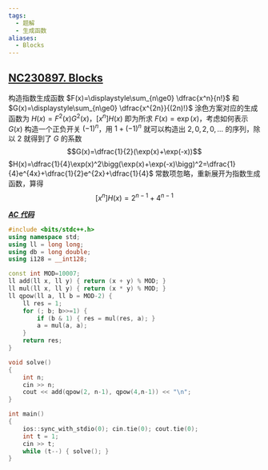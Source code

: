 ```yaml
---
tags:
  - 题解
  - 生成函数
aliases:
  - Blocks
---
```

## [NC230897. Blocks](https://ac.nowcoder.com/acm/problem/230897)

构造指数生成函数 $F(x)=\displaystyle\sum_{n\ge0} \dfrac{x^n}{n!}$ 和 $G(x)=\displaystyle\sum_{n\ge0} \dfrac{x^{2n}}{(2n)!}$
涂色方案对应的生成函数为 $H(x)=F^2(x)G^2(x)$，$[x^n]H(x)$ 即为所求
$F(x)=\exp(x)$，考虑如何表示 $G(x)$
构造一个正负开关 $(-1)^n$，用 $1+(-1)^n$ 就可以构造出 $2,0,2,0,\ldots$ 的序列，除以 $2$ 就得到了 $G$ 的系数
$$G(x)=\dfrac{1}{2}(\exp(x)+\exp(-x))$$
$H(x)=\dfrac{1}{4}\exp(x)^2\bigg(\exp(x)+\exp(-x)\bigg)^2=\dfrac{1}{4}e^{4x}+\dfrac{1}{2}e^{2x}+\dfrac{1}{4}$
常数项忽略，重新展开为指数生成函数，算得
$$[x^n]H(x)=2^{n-1}+4^{n-1}$$

[***AC 代码***](https://ac.nowcoder.com/acm/contest/view-submission?submissionId=78633079&returnHomeType=1&uid=379421591)

```cpp
#include <bits/stdc++.h>
using namespace std;
using ll = long long;
using db = long double;
using i128 = __int128;

const int MOD=10007;
ll add(ll x, ll y) { return (x + y) % MOD; }
ll mul(ll x, ll y) { return (x * y) % MOD; }
ll qpow(ll a, ll b = MOD-2) {
    ll res = 1;
    for (; b; b>>=1) {
        if (b & 1) { res = mul(res, a); }
        a = mul(a, a);
    }
    return res;
}

void solve()
{
    int n;
    cin >> n;
    cout << add(qpow(2, n-1), qpow(4,n-1)) << "\n";
}

int main()
{
    ios::sync_with_stdio(0); cin.tie(0); cout.tie(0); 
    int t = 1;
    cin >> t;
    while (t--) { solve(); }
}

```
